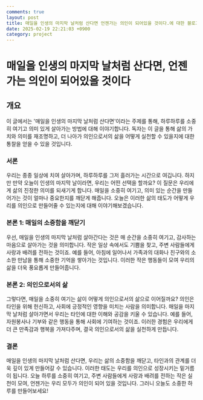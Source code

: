 ```yaml
---
comments: true
layout: post
title: 매일을 인생의 마지막 날처럼 산다면 언젠가는 의인이 되어있을 것이다.에 대한 블로그 글
date: 2025-02-19 22:21:03 +0900
category: project
---
```


# 매일을 인생의 마지막 날처럼 산다면, 언젠가는 의인이 되어있을 것이다

## 개요
이 글에서는 '매일을 인생의 마지막 날처럼 산다면'이라는 주제를 통해, 하루하루를 소중히 여기고 의미 있게 살아가는 방법에 대해 이야기합니다. 독자는 이 글을 통해 삶의 가치와 의미를 재조명하고, 더 나아가 의인으로서의 삶을 어떻게 실천할 수 있을지에 대한 통찰을 얻을 수 있을 것입니다.

### 서론
우리는 종종 일상에 치여 살아가며, 하루하루를 그저 흘러가는 시간으로 여깁니다. 하지만 만약 오늘이 인생의 마지막 날이라면, 우리는 어떤 선택을 할까요? 이 질문은 우리에게 삶의 진정한 의미를 되새기게 합니다. 매일을 소중히 여기고, 의미 있는 순간을 만들어가는 것이 얼마나 중요한지를 깨닫게 해줍니다. 오늘은 이러한 삶의 태도가 어떻게 우리를 의인으로 만들어줄 수 있는지에 대해 이야기해보겠습니다.

### 본론 1: 매일의 소중함을 깨닫기
우선, 매일을 인생의 마지막 날처럼 살아간다는 것은 매 순간을 소중히 여기고, 감사하는 마음으로 살아가는 것을 의미합니다. 작은 일상 속에서도 기쁨을 찾고, 주변 사람들에게 사랑과 배려를 전하는 것이죠. 예를 들어, 아침에 일어나서 가족과의 대화나 친구와의 소소한 만남을 통해 소중한 기억을 쌓아가는 것입니다. 이러한 작은 행동들이 모여 우리의 삶을 더욱 풍요롭게 만들어줍니다.

### 본론 2: 의인으로서의 삶
그렇다면, 매일을 소중히 여기는 삶이 어떻게 의인으로서의 삶으로 이어질까요? 의인은 타인을 위해 헌신하고, 사회에 긍정적인 영향을 미치는 사람을 의미합니다. 매일을 마지막 날처럼 살아가면서 우리는 타인에 대한 이해와 공감을 키울 수 있습니다. 예를 들어, 자원봉사나 기부와 같은 행동을 통해 사회에 기여하는 것이죠. 이러한 경험은 우리에게 더 큰 만족감과 행복을 가져다주며, 결국 의인으로서의 삶을 실천하게 만듭니다.

### 결론
매일을 인생의 마지막 날처럼 산다면, 우리는 삶의 소중함을 깨닫고, 타인과의 관계를 더욱 깊이 있게 만들어갈 수 있습니다. 이러한 태도는 우리를 의인으로 성장시키는 밑거름이 됩니다. 오늘 하루를 소중히 여기고, 주변 사람들에게 사랑과 배려를 전하는 작은 실천이 모여, 언젠가는 우리 모두가 의인이 되어 있을 것입니다. 그러니 오늘도 소중한 하루를 만들어보세요!